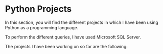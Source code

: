 # Python Projects

In this section, you will find the different projects in which I have been using Python as a programming language.

To perform the different queries, I have used Microsoft SQL Server.

The projects I have been working on so far are the following:

